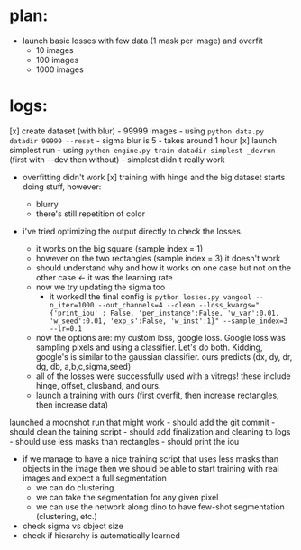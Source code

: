 
# plan:
- launch basic losses with few data (1 mask per image) and overfit 
	- 10 images
	- 100 images
	- 1000 images

# logs:
[x] create dataset (with blur)
	- 99999 images
	- using `python data.py datadir 99999 --reset` - sigma blur is 5
	- takes around 1 hour
[x] launch simplest run
	- using `python engine.py train datadir simplest _devrun` (first with --dev then without)
	- simplest didn't really work
- overfitting didn't work
[x] training with hinge and the big dataset starts doing stuff, however:
	- blurry
	- there's still repetition of color

- i've tried optimizing the output directly to check the losses. 
	- it works on the big square (sample index = 1)
	- however on the two rectangles (sample index = 3) it doesn't work
	- should understand why and how it works on one case but not on the other case <- it was the learning rate
	- now we try updating the sigma too
		- it worked! the final config is `python losses.py vangool --n_iter=1000 --out_channels=4 --clean --loss_kwargs="{'print_iou' : False, 'per_instance':False, 'w_var':0.01, 'w_seed':0.01, 'exp_s':False, 'w_inst':1}" --sample_index=3 --lr=0.1`
	- now the options are: my custom loss, google loss. Google loss was sampling pixels and using a classifier. Let's do both. Kidding, google's is similar to the gaussian classifier. ours predicts (dx, dy, dr, dg, db, a,b,c,sigma,seed)
	- all of the losses were successfully used with a vitregs! these include hinge, offset, clusband, and ours. 
	- launch a training with ours (first overfit, then increase rectangles, then increase data) 

launched a moonshot run that might work
	- should add the git commit
	- should clean the taining script
	- should add finalization and cleaning to logs
	- should use less masks than rectangles 
	- should print the iou

- if we manage to have a nice training script that uses less masks than objects in the image then we should be able to start training with real images and expect a full segmentation
	- we can do clustering
	- we can take the segmentation for any given pixel
	- we can use the network along dino to have few-shot segmentation (clustering, etc.)
- check sigma vs object size
- check if hierarchy is automatically learned


